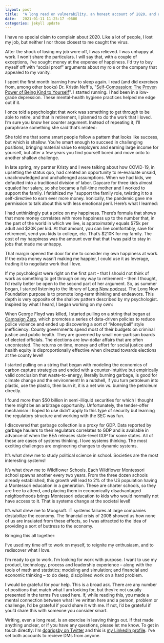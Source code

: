 ```yaml
---
layout: post
title:  "A long read on vulnerability, an honest account of 2020, and an ask for help"
date:   2021-01-11 11:25:17 -0600
categories: jekyll update
---
```


I have no special claim to complain about 2020.  Like a lot of people, I lost my job, but neither I nor those closest to me caught the virus.

After the shock of losing my job wore off, I was relieved.  I was unhappy at work.  I won't share the particulars. I will say that, with a couple of exceptions, I've sought money at the expense of happiness.  I'd try to buy myself off with “social proof” arguments about my role or the company that appealed to my vanity.

I spent the first month learning how to sleep again.  I read (and did exercises from, among other books) Dr. Kristin Neff's, "[Self-Compassion: The Proven Power of Being Kind to Yourself](https://self-compassion.org/self-compassion-kristin-neff/)".  I started running.  I had been in a low-grade depression.  These mental-health hygiene practices helped me edge out if it.

I once told a psychologist that work was something to get through to be able to retire, and that in retirement, I planned to do the work that I loved.  I’m sure you know her counter argument.  Instead of repeating it, I’ll paraphrase something she said that’s related:

She told me that some smart people follow a pattern that looks like success, but which is shallow.  You’re smart enough to succeed in challenging positions, bringing material value to employers and earning large income for yourself, but after a few years you find yourself bored and move onto to another shallow challenge. 

In late spring, my partner Kristy and I were talking about how COVID-19, in upsetting the status quo, had created an opportunity to re-evaluate unsaid, unacknowledged and unchallenged assumptions.  When we had kids, we defaulted into a traditional division of labor.  Daycare for three kids almost equaled her salary, so she became a full-time mother and I worked to support the family.  I fetishized my "support the family role, twisting it to a self-directive to earn ever more money.  Ironically, the pandemic gave me permission to talk about this with less emotional peril.  Here’s what I learned:

I had unthinkingly put a price on my happiness.  There’s formula that shows that more money correlates with more happiness up to the number that, in the part of the world in which we live, is approximately equals $75k per adult and $20K per kid.  At that amount, you can live comfortably, save for retirement, send you kids to college, etc.  That’s $210K for my family.  The cost of my happiness was the amount over that that I was paid to stay in jobs that made me unhappy.
 
That margin opened the door for me to consider my own happiness at work.  If the extra money wasn’t making me happier, I could use it as leverage, trading it to negotiate work that I love.  

If my psychologist were right on the first part - that I should not think of work as something to get through on my way to retirement – then I thought, I’d really better be open to the second part of her argument.  So, as summer began, I started listening to the library of [Long Now podcast](https://longnow.org/seminars/podcast/).  The Long Now Foundation purpose is to promote long-term thinking and endeavors.  This depth is very opposite of the shallow pattern described by my psychologist.  Inspired by what I heard, I began working on my own:

When George Floyd was killed, I started pulling on a string that began at [Campaign Zero](https://www.joincampaignzero.org/), which promotes a series of data-driven policies to reduce police violence and ended up discovering a sort of “Moneyball” style inefficiency:  County governments spend most of their budgets on criminal justice and public health.  They are governed by small non-partisan boards of elected officials.  The elections are low-dollar affairs that are often uncontested.  The returns on time, money and effort for social justice and health equity is disproportionally effective when directed towards elections at the county level! 

I started pulling on a string that began with modeling the economics of carbon capture strategies and ended with a counter-intuitive but empirically valid conclusion that waste-to-energy, literally burning garbage, is good for climate change and the environment!  In a nutshell, if you turn petroleum into plastic, use the plastic, then burn it, it is a net win vs. burning the petroleum directly.

I found more than $50 billion in semi-illiquid securities for which I thought there might be an arbitrage opportunity.  Unfortunately, the tender-offer mechanism I hoped to use didn’t apply to this type of security but learning the regulatory structure and working with the SEC was fun.

I discovered that garbage collection is a proxy for GDP.  Data reported by garbage haulers to their regulators correlates to GDP and is available in advance of when the BEA releases state-level GDP for some states.
All of these are cases of systems thinking.  I love systems thinking.  The most exciting challenges are engineering changes to dynamic systems.

It’s what drew me to study political science in school.  Societies are the most interesting systems!  

It’s what drew me to Wildflower Schools.  Each Wildflower Montessori school spawns another every two years. From the three dozen schools already established, this growth will lead to 2% of the US population having a Montessori education in a generation.  These are charter schools, so they are free to attend, and placing them in economically disadvantaged neighborhoods brings Montessori education to kids who would normally not have access to it. That is systems change at the societal level!

It’s what drew me to Moogsoft.  IT systems failures at large companies destabilize the economy.  The financial crisis of 2008 showed us how none of us are insulated from these effects, so I was attracted to the idea of providing a sort of buttress to the economy.

Bringing this all together:

I’ve used my time off to work on myself, to reignite my enthusiasm, and to rediscover what I love.  

I’m ready to go to work.  I’m looking for work with purpose. I want to use my product, technology, process and leadership experience – along with the tools of math and statistics; modeling and simulation; and financial and economic thinking – to do deep, disciplined work on a hard problem.

I would be grateful for your help.  This is a broad ask.  There are any number of positions that match what I am looking for, but they’re not usually presented in the terms I’ve used here.   If, while reading this, you made a mental connection between what I’ve written here and a person, problem or challenge, I’d be grateful if you’d share it with me.  If not, I’d be grateful if you’d share this with someone you consider smart.

Writing, even a long read, is an exercise in leaving things out.  If that made anything unclear, or if you have any questions, please let me know.  To get in touch directly: I'm [dcgrigsby on Twitter](https://twitter.com/dcgrigsby) and this is [my LinkedIn profile](https://www.linkedin.com/in/dangrigsby/).  I've set both accounts to recieve DMs from anyone.

